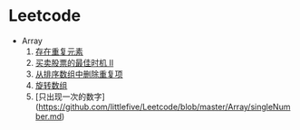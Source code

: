 # Leetcode

- Array
  1. [存在重复元素](https://github.com/littlefive/Leetcode/blob/master/Array/containsDuplicate.md)  
  2. [买卖股票的最佳时机 II](https://github.com/littlefive/Leetcode/blob/master/Array/maxProfit.md)
  3. [从排序数组中删除重复项](https://github.com/littlefive/Leetcode/blob/master/Array/removeDuplicates.md)
  4. [旋转数组](https://github.com/littlefive/Leetcode/blob/master/Array/rotate.md)
  5. [只出现一次的数字] (https://github.com/littlefive/Leetcode/blob/master/Array/singleNumber.md)

